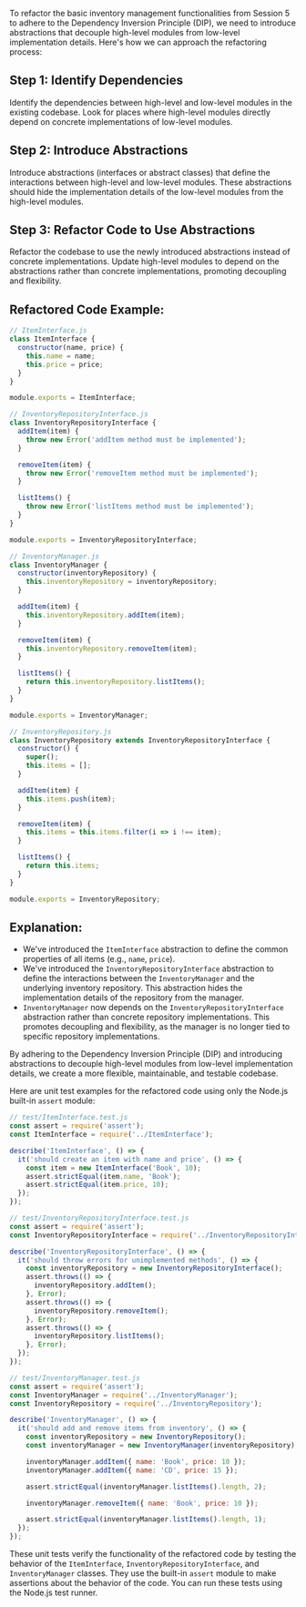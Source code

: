 To refactor the basic inventory management functionalities from Session 5 to adhere to the Dependency Inversion Principle (DIP), we need to introduce abstractions that decouple high-level modules from low-level implementation details. Here's how we can approach the refactoring process:

## Step 1: Identify Dependencies
Identify the dependencies between high-level and low-level modules in the existing codebase. Look for places where high-level modules directly depend on concrete implementations of low-level modules.

## Step 2: Introduce Abstractions
Introduce abstractions (interfaces or abstract classes) that define the interactions between high-level and low-level modules. These abstractions should hide the implementation details of the low-level modules from the high-level modules.

## Step 3: Refactor Code to Use Abstractions
Refactor the codebase to use the newly introduced abstractions instead of concrete implementations. Update high-level modules to depend on the abstractions rather than concrete implementations, promoting decoupling and flexibility.

## Refactored Code Example:

```javascript
// ItemInterface.js
class ItemInterface {
  constructor(name, price) {
    this.name = name;
    this.price = price;
  }
}

module.exports = ItemInterface;
```

```javascript
// InventoryRepositoryInterface.js
class InventoryRepositoryInterface {
  addItem(item) {
    throw new Error('addItem method must be implemented');
  }

  removeItem(item) {
    throw new Error('removeItem method must be implemented');
  }

  listItems() {
    throw new Error('listItems method must be implemented');
  }
}

module.exports = InventoryRepositoryInterface;
```

```javascript
// InventoryManager.js
class InventoryManager {
  constructor(inventoryRepository) {
    this.inventoryRepository = inventoryRepository;
  }

  addItem(item) {
    this.inventoryRepository.addItem(item);
  }

  removeItem(item) {
    this.inventoryRepository.removeItem(item);
  }

  listItems() {
    return this.inventoryRepository.listItems();
  }
}

module.exports = InventoryManager;
```

```javascript
// InventoryRepository.js
class InventoryRepository extends InventoryRepositoryInterface {
  constructor() {
    super();
    this.items = [];
  }

  addItem(item) {
    this.items.push(item);
  }

  removeItem(item) {
    this.items = this.items.filter(i => i !== item);
  }

  listItems() {
    return this.items;
  }
}

module.exports = InventoryRepository;
```

## Explanation:

- We've introduced the `ItemInterface` abstraction to define the common properties of all items (e.g., `name`, `price`).
- We've introduced the `InventoryRepositoryInterface` abstraction to define the interactions between the `InventoryManager` and the underlying inventory repository. This abstraction hides the implementation details of the repository from the manager.
- `InventoryManager` now depends on the `InventoryRepositoryInterface` abstraction rather than concrete repository implementations. This promotes decoupling and flexibility, as the manager is no longer tied to specific repository implementations.

By adhering to the Dependency Inversion Principle (DIP) and introducing abstractions to decouple high-level modules from low-level implementation details, we create a more flexible, maintainable, and testable codebase.

Here are unit test examples for the refactored code using only the Node.js built-in `assert` module:

```javascript
// test/ItemInterface.test.js
const assert = require('assert');
const ItemInterface = require('../ItemInterface');

describe('ItemInterface', () => {
  it('should create an item with name and price', () => {
    const item = new ItemInterface('Book', 10);
    assert.strictEqual(item.name, 'Book');
    assert.strictEqual(item.price, 10);
  });
});
```

```javascript
// test/InventoryRepositoryInterface.test.js
const assert = require('assert');
const InventoryRepositoryInterface = require('../InventoryRepositoryInterface');

describe('InventoryRepositoryInterface', () => {
  it('should throw errors for unimplemented methods', () => {
    const inventoryRepository = new InventoryRepositoryInterface();
    assert.throws(() => {
      inventoryRepository.addItem();
    }, Error);
    assert.throws(() => {
      inventoryRepository.removeItem();
    }, Error);
    assert.throws(() => {
      inventoryRepository.listItems();
    }, Error);
  });
});
```

```javascript
// test/InventoryManager.test.js
const assert = require('assert');
const InventoryManager = require('../InventoryManager');
const InventoryRepository = require('../InventoryRepository');

describe('InventoryManager', () => {
  it('should add and remove items from inventory', () => {
    const inventoryRepository = new InventoryRepository();
    const inventoryManager = new InventoryManager(inventoryRepository);

    inventoryManager.addItem({ name: 'Book', price: 10 });
    inventoryManager.addItem({ name: 'CD', price: 15 });

    assert.strictEqual(inventoryManager.listItems().length, 2);

    inventoryManager.removeItem({ name: 'Book', price: 10 });

    assert.strictEqual(inventoryManager.listItems().length, 1);
  });
});
```

These unit tests verify the functionality of the refactored code by testing the behavior of the `ItemInterface`, `InventoryRepositoryInterface`, and `InventoryManager` classes. They use the built-in `assert` module to make assertions about the behavior of the code. You can run these tests using the Node.js test runner.
